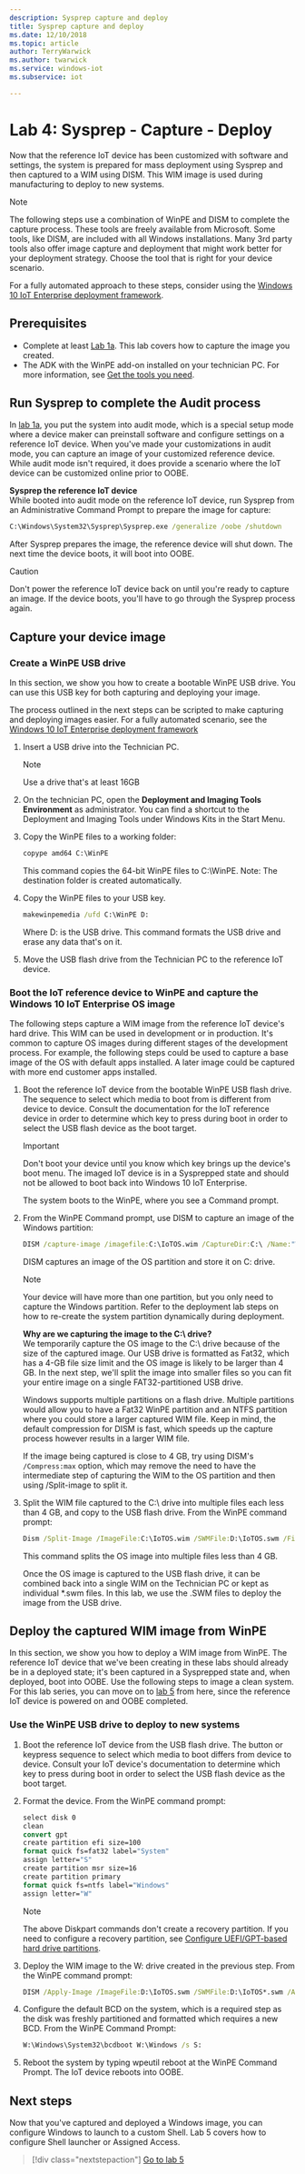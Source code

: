 ```yaml
---
description: Sysprep capture and deploy
title: Sysprep capture and deploy
ms.date: 12/10/2018
ms.topic: article
author: TerryWarwick
ms.author: twarwick
ms.service: windows-iot
ms.subservice: iot

---
```


# Lab 4: Sysprep - Capture - Deploy

Now that the reference IoT device has been customized with software and settings, the system is prepared for mass deployment using Sysprep and then captured to a WIM using DISM. This WIM image is used during manufacturing to deploy to new systems.

> [!NOTE]
>The following steps use a combination of WinPE and DISM to complete the capture process. These tools are freely available from Microsoft. Some tools, like DISM, are included with all Windows installations. Many 3rd party tools also offer image capture and deployment that might work better for your deployment strategy. Choose the tool that is right for your device scenario.

For a fully automated approach to these steps, consider using the [Windows 10 IoT Enterprise deployment framework](https://github.com/ms-iot/windows-iotent-deploy).

## Prerequisites

- Complete at least [Lab 1a](iot-ent-create-a-basic-image.md). This lab covers how to capture the image you created.
- The ADK with the WinPE add-on installed on your technician PC. For more information, see [Get the tools you need](iot-ent-get-the-tools-you-need.md).

## Run Sysprep to complete the Audit process

In [lab 1a](iot-ent-create-a-basic-image.md), you put the system into audit mode, which is a special setup mode where a device maker can preinstall software and configure settings on a reference IoT device. When you've made your customizations in audit mode, you can capture an image of your customized reference device. While audit mode isn't required, it does provide a scenario where the IoT device can be customized online prior to OOBE.

**Sysprep the reference IoT device**</br>While booted into audit mode on the reference IoT device, run Sysprep from an Administrative Command Prompt to prepare the image for capture:

```cmd
C:\Windows\System32\Sysprep\Sysprep.exe /generalize /oobe /shutdown
```

After Sysprep prepares the image, the reference device will shut down. The next time the device boots, it will boot into OOBE.

> [!CAUTION]
> Don't power the reference IoT device back on until you're ready to capture an image. If the device boots, you'll have to go through the Sysprep process again.
  
## Capture your device image

### Create a WinPE USB drive

In this section, we show you how to create a bootable WinPE USB drive. You can use this USB key for both capturing and deploying your image.

The process outlined in the next steps can be scripted to make capturing and deploying images easier. For a fully automated scenario, see the [Windows 10 IoT Enterprise deployment framework](https://github.com/ms-iot/windows-iotent-deploy)

1. Insert a USB drive into the Technician PC.

   > [!NOTE]
   >Use a drive that's at least 16GB

1. On the technician PC, open the **Deployment and Imaging Tools Environment** as administrator. You can find a shortcut to the Deployment and Imaging Tools under Windows Kits in the Start Menu.

1. Copy the WinPE files to a working folder:

    ```cmd
    copype amd64 C:\WinPE 
    ```

    This command copies the 64-bit WinPE files to C:\WinPE. Note: The destination folder is created automatically.

1. Copy the WinPE files to your USB key.

    ```cmd
    makewinpemedia /ufd C:\WinPE D:
    ```

    Where D: is the USB drive. This command formats the USB drive and erase any data that's on it.

1. Move the USB flash drive from the Technician PC to the reference IoT device.

### Boot the IoT reference device to WinPE and capture the Windows 10 IoT Enterprise OS image

The following steps capture a WIM image from the reference IoT device's hard drive. This WIM can be used in development or in production. It's common to capture OS images during different stages of the development process. For example, the following steps could be used to capture a base image of the OS with default apps installed. A later image could be captured with more end customer apps installed.

1. Boot the reference IoT device from the bootable WinPE USB flash drive. The sequence to select which media to boot from is different from device to device. Consult the documentation for the IoT reference device in order to determine which key to press during boot in order to select the USB flash device as the boot target.

    > [!IMPORTANT]
    > Don't boot your device until you know which key brings up the device's boot menu. The imaged IoT device is in a Sysprepped state and should not be allowed to boot back into Windows 10 IoT Enterprise.

    The system boots to the WinPE, where you see a Command prompt.

1. From the WinPE Command prompt, use DISM to capture an image of the Windows partition:

    ```cmd
    DISM /capture-image /imagefile:C:\IoTOS.wim /CaptureDir:C:\ /Name:"Windows 10 IoT Enterprise"
    ```

    DISM captures an image of the OS partition and store it on C: drive.

    > [!NOTE]
    > Your device will have more than one partition, but you only need to capture the Windows partition. Refer to the deployment lab steps on how to re-create the system partition dynamically during deployment.

    **Why are we capturing the image to the C:\ drive?**</br>We temporarily capture the OS image to the C:\ drive because of the size of the captured image. Our USB drive is formatted as Fat32, which has a 4-GB file size limit and the OS image is likely to be larger than 4 GB. In the next step, we'll split the image into smaller files so you can fit your entire image on a single FAT32-partitioned USB drive.

    Windows supports multiple partitions on a flash drive. Multiple partitions would allow you to have a Fat32 WinPE partition and an NTFS partition where you could store a larger captured WIM file. Keep in mind, the default compression for DISM is fast, which speeds up the capture process however results in a larger WIM file.

    If the image being captured is close to 4 GB, try using DISM's `/Compress:max` option, which may remove the need to have the intermediate step of capturing the WIM to the OS partition and then using /Split-image to split it.

1. Split the WIM file captured to the C:\ drive into multiple files each less than 4 GB, and copy to the USB flash drive. From the WinPE command prompt:

   ```cmd
   Dism /Split-Image /ImageFile:C:\IoTOS.wim /SWMFile:D:\IoTOS.swm /FileSize:4000 
   ```

   This command splits the OS image into multiple files less than 4 GB.

   Once the OS image is captured to the USB flash drive, it can be combined back into a single WIM on the Technician PC or kept as individual *.swm files. In this lab, we use the .SWM files to deploy the image from the USB drive.

## Deploy the captured WIM image from WinPE

In this section, we show you how to deploy a WIM image from WinPE. The reference IoT device that we've been creating in these labs should already be in a deployed state; it's been captured in a Sysprepped state and, when deployed, boot into OOBE. Use the following steps to image a clean system. For this lab series, you can move on to [lab 5](iot-ent-shell-launcher-app-launcher.md) from here, since the reference IoT device is powered on and OOBE completed.

### Use the WinPE USB drive to deploy to new systems

1. Boot the reference IoT device from the USB flash drive. The button or keypress sequence to select which media to boot differs from device to device. Consult your IoT device's documentation to determine which key to press during boot in order to select the USB flash device as the boot target.

1. Format the device. From the WinPE command prompt:

    ```cmd
    select disk 0 
    clean 
    convert gpt 
    create partition efi size=100 
    format quick fs=fat32 label="System" 
    assign letter="S" 
    create partition msr size=16 
    create partition primary 
    format quick fs=ntfs label="Windows" 
    assign letter="W" 
    ```

    > [!NOTE]
    > The above Diskpart commands don't create a recovery partition. If you need to configure a recovery partition, see [Configure UEFI/GPT-based hard drive partitions](/windows-hardware/manufacture/desktop/configure-uefigpt-based-hard-drive-partitions).

1. Deploy the WIM image to the W: drive created in the previous step. From the WinPE command prompt:

    ```cmd
    DISM /Apply-Image /ImageFile:D:\IoTOS.swm /SWMFile:D:\IoTOS*.swm /ApplyDir:W:\ /Index:1 and press Enter
    ```

1. Configure the default BCD on the system, which is a required step as the disk was freshly partitioned and formatted which requires a new BCD. From the WinPE Command Prompt:

    ```cmd
    W:\Windows\System32\bcdboot W:\Windows /s S:
    ```

1. Reboot the system by typing wpeutil reboot at the WinPE Command Prompt. The IoT device reboots into OOBE.

## Next steps

Now that you've captured and deployed a Windows image, you can configure Windows to launch to a custom Shell. Lab 5 covers how to configure Shell launcher or Assigned Access.

>[!div class="nextstepaction"]
>[Go to lab 5](iot-ent-shell-launcher-app-launcher.md)
